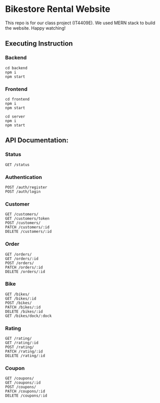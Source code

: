 # Bikestore Rental Website

This repo is for our class project (IT4409E). We used MERN stack to build the website. Happy watching!

## Executing Instruction

### Backend

    cd backend
    npm i
    npm start

### Frontend

    cd frontend
    npm i
    npm start

    cd server
    npm i
    npm start

## API Documentation:

### Status

    GET /status

### Authentication

    POST /auth/register
    POST /auth/login

### Customer

    GET /customers/
    GET /customers/token
    POST /customers/
    PATCH /customers/:id
    DELETE /customers/:id

### Order

    GET /orders/
    GET /orders/:id
    POST /orders/
    PATCH /orders/:id
    DELETE /orders/:id

### Bike

    GET /bikes/
    GET /bikes/:id
    POST /bikes/
    PATCH /bikes/:id
    DELETE /bikes/:id
    GET /bikes/dock/:dock

### Rating

    GET /rating/
    GET /rating/:id
    POST /rating/
    PATCH /rating/:id
    DELETE /rating/:id

### Coupon

    GET /coupons/
    GET /coupons/:id
    POST /coupons/
    PATCH /coupons/:id
    DELETE /coupons/:id
